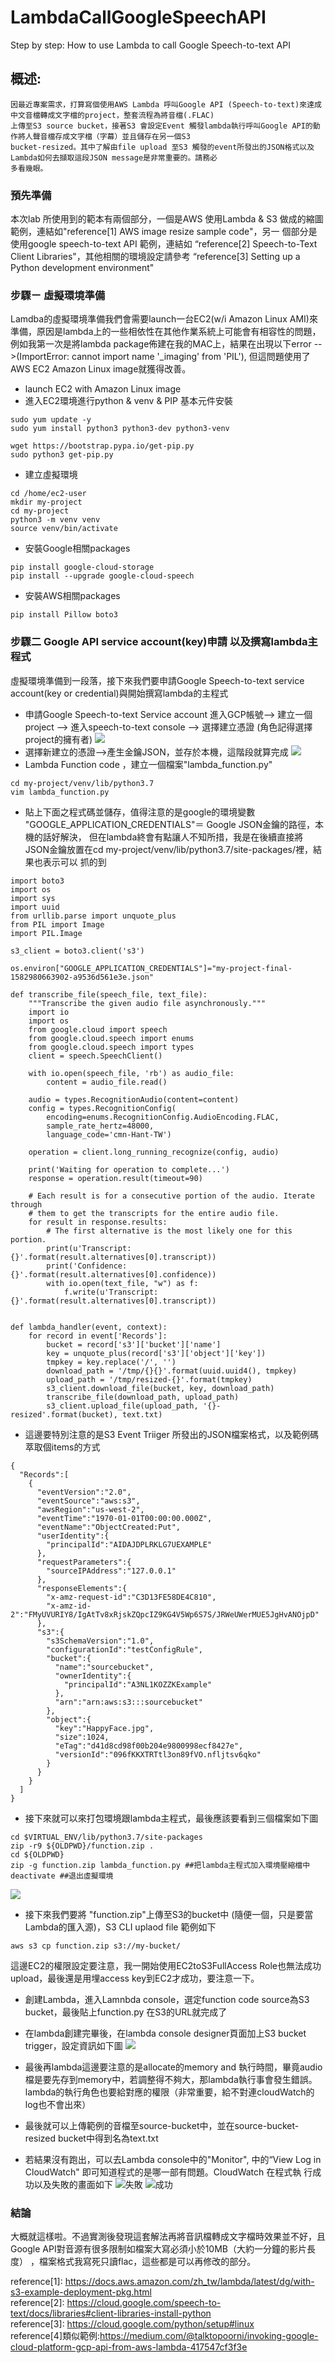 # LambdaCallGoogleSpeechAPI
Step by step: How to use Lambda to call Google Speech-to-text API<br>
## 概述:
    因最近專案需求，打算寫個使用AWS Lambda 呼叫Google API (Speech-to-text)來達成中文音檔轉成文字檔的project，整套流程為將音檔(.FLAC)
    上傳至S3 source bucket，接著S3 會設定Event 觸發lambda執行呼叫Google API的動作將人聲音檔存成文字檔（字幕）並且儲存在另一個S3 
    bucket-resized。其中了解由file upload 至S3 觸發的event所發出的JSON格式以及Lambda如何去擷取這段JSON message是非常重要的。請務必
    多看幾眼。
### 預先準備 
本次lab 所使用到的範本有兩個部分，一個是AWS 使用Lambda & S3 做成的縮圖範例，連結如"reference[1] AWS image resize sample code"，另一
個部分是使用google speech-to-text API 範例，連結如 “reference[2] Speech-to-Text Client Libraries"，其他相關的環境設定請參考 
“reference[3] Setting up a Python development environment"

### 步驟ㄧ 虛擬環境準備
Lamdba的虛擬環境準備我們會需要launch一台EC2(w/i Amazon Linux AMI)來準備，原因是lambda上的一些相依性在其他作業系統上可能會有相容性的問題，
例如我第一次是將lambda package佈建在我的MAC上，結果在出現以下error -->(ImportError: cannot import name '_imaging' from 'PIL'),
但這問題使用了AWS EC2 Amazon Linux image就獲得改善。
* launch EC2 with Amazon Linux image
* 進入EC2環境進行python & venv & PIP 基本元件安裝
```
sudo yum update -y
sudo yum install python3 python3-dev python3-venv
```
```
wget https://bootstrap.pypa.io/get-pip.py
sudo python3 get-pip.py
```
* 建立虛擬環境
```
cd /home/ec2-user
mkdir my-project
cd my-project
python3 -m venv venv
source venv/bin/activate
```
* 安裝Google相關packages
```
pip install google-cloud-storage
pip install --upgrade google-cloud-speech
```

* 安裝AWS相關packages
```
pip install Pillow boto3
```
### 步驟二 Google API service account(key)申請 以及撰寫lambda主程式
虛擬環境準備到一段落，接下來我們要申請Google Speech-to-text service account(key or credential)與開始撰寫lambda的主程式
* 申請Google Speech-to-text Service account
進入GCP帳號--> 建立一個project --> 進入speech-to-text console --> 選擇建立憑證 (角色記得選擇project的擁有者)
![](https://github.com/garliceric817/LambdaCallGoogleSpeechAPI/raw/master/Images/image1.png)   
* 選擇新建立的憑證-->產生金鑰JSON，並存於本機，這階段就算完成
![](https://github.com/garliceric817/LambdaCallGoogleSpeechAPI/raw/master/Images/Image2.png) 
* Lambda Function code ，建立一個檔案"lambda_function.py"
```
cd my-project/venv/lib/python3.7
vim lambda_function.py
```
* 貼上下面之程式碼並儲存，值得注意的是google的環境變數 "GOOGLE_APPLICATION_CREDENTIALS"＝ Google JSON金鑰的路徑，本機的話好解決，
但在lambda終會有點讓人不知所措，我是在後續直接將JSON金鑰放置在cd my-project/venv/lib/python3.7/site-packages/裡，結果也表示可以
抓的到
```
import boto3
import os
import sys
import uuid
from urllib.parse import unquote_plus
from PIL import Image
import PIL.Image

s3_client = boto3.client('s3')

os.environ["GOOGLE_APPLICATION_CREDENTIALS"]="my-project-final-1582980663902-a9536d561e3e.json"

def transcribe_file(speech_file, text_file):
    """Transcribe the given audio file asynchronously."""
    import io
    import os
    from google.cloud import speech
    from google.cloud.speech import enums
    from google.cloud.speech import types
    client = speech.SpeechClient()

    with io.open(speech_file, 'rb') as audio_file:
        content = audio_file.read()

    audio = types.RecognitionAudio(content=content)
    config = types.RecognitionConfig(
        encoding=enums.RecognitionConfig.AudioEncoding.FLAC,
        sample_rate_hertz=48000,
        language_code='cmn-Hant-TW')

    operation = client.long_running_recognize(config, audio)

    print('Waiting for operation to complete...')
    response = operation.result(timeout=90)

    # Each result is for a consecutive portion of the audio. Iterate through
    # them to get the transcripts for the entire audio file.
    for result in response.results:
        # The first alternative is the most likely one for this portion.
        print(u'Transcript: {}'.format(result.alternatives[0].transcript))
        print('Confidence: {}'.format(result.alternatives[0].confidence))
        with io.open(text_file, "w") as f:
            f.write(u'Transcript: {}'.format(result.alternatives[0].transcript))


def lambda_handler(event, context):
    for record in event['Records']:
        bucket = record['s3']['bucket']['name']
        key = unquote_plus(record['s3']['object']['key'])
        tmpkey = key.replace('/', '')
        download_path = '/tmp/{}{}'.format(uuid.uuid4(), tmpkey)
        upload_path = '/tmp/resized-{}'.format(tmpkey)
        s3_client.download_file(bucket, key, download_path)
        transcribe_file(download_path, upload_path)
        s3_client.upload_file(upload_path, '{}-resized'.format(bucket), text.txt)
```
* 這邊要特別注意的是S3 Event Triiger 所發出的JSON檔案格式，以及範例碼萃取個items的方式
```
{
  "Records":[
    {
      "eventVersion":"2.0",
      "eventSource":"aws:s3",
      "awsRegion":"us-west-2",
      "eventTime":"1970-01-01T00:00:00.000Z",
      "eventName":"ObjectCreated:Put",
      "userIdentity":{
        "principalId":"AIDAJDPLRKLG7UEXAMPLE"
      },
      "requestParameters":{
        "sourceIPAddress":"127.0.0.1"
      },
      "responseElements":{
        "x-amz-request-id":"C3D13FE58DE4C810",
        "x-amz-id-2":"FMyUVURIY8/IgAtTv8xRjskZQpcIZ9KG4V5Wp6S7S/JRWeUWerMUE5JgHvANOjpD"
      },
      "s3":{
        "s3SchemaVersion":"1.0",
        "configurationId":"testConfigRule",
        "bucket":{
          "name":"sourcebucket",
          "ownerIdentity":{
            "principalId":"A3NL1KOZZKExample"
          },
          "arn":"arn:aws:s3:::sourcebucket"
        },
        "object":{
          "key":"HappyFace.jpg",
          "size":1024,
          "eTag":"d41d8cd98f00b204e9800998ecf8427e",
          "versionId":"096fKKXTRTtl3on89fVO.nfljtsv6qko"
        }
      }
    }
  ]
}

```
* 接下來就可以來打包環境跟lambda主程式，最後應該要看到三個檔案如下圖
```
cd $VIRTUAL_ENV/lib/python3.7/site-packages
zip -r9 ${OLDPWD}/function.zip .
cd ${OLDPWD}
zip -g function.zip lambda_function.py ##把lambda主程式加入環境壓縮檔中
deactivate ##退出虛擬環境
```
![](https://github.com/garliceric817/LambdaCallGoogleSpeechAPI/raw/master/Images/Image3.png) 

* 接下來我們要將 "function.zip"上傳至S3的bucket中 (隨便一個，只是要當Lambda的匯入源)，S3 CLI uplaod file 範例如下
```
aws s3 cp function.zip s3://my-bucket/
```
這邊EC2的權限設定要注意，我一開始使用EC2toS3FullAccess Role也無法成功upload，最後還是用埋access key到EC2才成功，要注意一下。

* 創建Lambda，進入Lamnbda console，選定function code source為S3 bucket，最後貼上function.py 在S3的URL就完成了
* 在lambda創建完畢後，在lambda console designer頁面加上S3 bucket trigger，設定資訊如下圖
![](https://github.com/garliceric817/LambdaCallGoogleSpeechAPI/raw/master/Images/Image4.png) 

* 最後再lambda這邊要注意的是allocate的memory and 執行時間，畢竟audio檔是要先存到memory中，若調整得不夠大，那lambda執行事會發生錯誤。
lambda的執行角色也要給對應的權限（非常重要，給不對連cloudWatch的log也不會出來）
* 最後就可以上傳範例的音檔至source-bucket中，並在source-bucket-resized bucket中得到名為text.txt
* 若結果沒有跑出，可以去Lambda console中的"Monitor", 中的“View Log in CloudWatch" 即可知道程式的是哪一部有問題。CloudWatch 在程式執
行成功以及失敗的畫面如下
![失敗](https://github.com/garliceric817/LambdaCallGoogleSpeechAPI/raw/master/Images/Image6.png)
![成功](https://github.com/garliceric817/LambdaCallGoogleSpeechAPI/raw/master/Images/Image7.png) 

### 結論
大概就這樣啦。不過實測後發現這套解法再將音訊檔轉成文字檔時效果並不好，且Google API對音源有很多限制如檔案大寫必須小於10MB（大約一分鐘的影片長度）
，檔案格式我寫死只讀flac，這些都是可以再修改的部分。

reference[1]: https://docs.aws.amazon.com/zh_tw/lambda/latest/dg/with-s3-example-deployment-pkg.html<br>
reference[2]: https://cloud.google.com/speech-to-text/docs/libraries#client-libraries-install-python<br>
reference[3]: https://cloud.google.com/python/setup#linux<br>
reference[4]類似範例:https://medium.com/@talktopoorni/invoking-google-cloud-platform-gcp-api-from-aws-lambda-417547cf3f3e
    
    
    
    
    
    

